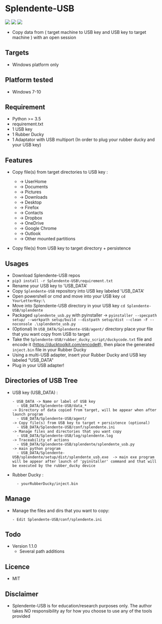 # Splendente-USB

![](https://img.shields.io/badge/Python-3.6-blue.svg)
![](https://img.shields.io/badge/Version-1.0.3-green.svg)
![](https://img.shields.io/badge/Licence-MIT-red.svg)

- Copy data from ( target machine to USB key and USB key to target machine ) with an open session

## Targets
- Windows platform only

## Platform tested
- Windows 7-10

## Requirement
- Python >= 3.5
- requirement.txt
- 1 USB key
- 1 Rubber Ducky
- 1 Adaptator with USB multiport (In order to plug your rubber ducky and your USB key)

## Features
- Copy file(s) from target directories to USB key : 
  - -> UserHome
  - -> Documents 
  - -> Pictures
  - -> Downloads
  - -> Desktop
  - -> Firefox
  - -> Contacts
  - -> Dropbox
  - -> OneDrive
  - -> Google Chrome
  - -> Outlook
  - -> Other mounted partitions 
  
- Copy file(s) from USB key to target directory + persistence

## Usages
- Download Splendente-USB repos
- `pip3 install -r Splendente-USB\requirement.txt`
- Rename your USB key to 'USB_DATA'
- Copy `Splendente-USB` repository into USB key labeled 'USB_DATA'
- Open powershell or cmd and move into your USB key `cd YourLetterKey:\`
- Move into Splendente-USB directory in your USB key `cd Splendente-USB/splendente`
- Packaged  `splendente_usb.py` with pyinstaller -> `pyinstaller --specpath setup/ --workpath setup/build --distpath setup/dist --clean -F --noconsole .\splendente_usb.py`
- (Optional) In `USB_DATA/Splendente-USB/agent/` directory place your file that you want copy from USB to target
- Take the `Splendente-USB/rubber_ducky_script/duckycode.txt` file and encode it (https://ducktoolkit.com/encode#), then place the generated `inject.bin` file in your Rubber Ducky
- Using a multi-USB adapter, insert your Rubber Ducky and USB key labeled "USB_DATA"
- Plug in your USB adapter!

## Directories of USB Tree 
- USB key (USB_DATA) :
  ```
  - USB_DATA -> Name or label of USB key
    - USB_DATA/Splendente-USB/data_*                                    -> Directory of data copied from target, will be appear when after launch program
    - USB_DATA/Splendente-USB/agent/                                    -> Copy file(s) from USB key to target + persistence (optional)
    - USB_DATA/Splendente-USB/conf/splendente.ini                       -> Manage files and directories that you want copy
    - USB_DATA/Splendente-USB/log/splendente.log                        -> Traceability of actions
    - USB_DATA/Splendente-USB/splendente/splendente_usb.py              -> main python program
    - USB_DATA/Splendente-USB/splendente/setup/dist/splendente_usb.exe  -> main exe program will be appear after launch of 'pyinstaller' command and that will be executed by the rubber_ducky device   
   ```
    
- Rubber Ducky :
  ```
    - yourRubberDucky/inject.bin
  ```
    
## Manage 
- Manage the files and dirs that you want to copy:
  ```
  - Edit Splendente-USB/conf/splendente.ini
  ```
  
## Todo
- Version 1.1.0
  - Several path additions

## Licence
- MIT

## Disclaimer
- Splendente-USB is for education/research purposes only. The author takes NO responsibility ay for how you choose to use any of the tools provided
